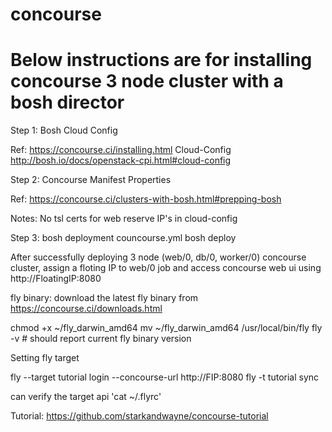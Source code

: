 # concourse
# Below instructions are for installing concourse 3 node cluster with a bosh director

Step 1:
Bosh Cloud Config

Ref:
https://concourse.ci/installing.html
Cloud-Config
http://bosh.io/docs/openstack-cpi.html#cloud-config

Step 2:
Concourse Manifest Properties

Ref: https://concourse.ci/clusters-with-bosh.html#prepping-bosh

Notes: No tsl certs for web
       reserve IP's in cloud-config

Step 3:
bosh deployment councourse.yml
bosh deploy

After successfully deploying 3 node (web/0, db/0, worker/0) concourse cluster, assign a floting IP to web/0 job and access concourse web ui using http://FloatingIP:8080 

fly binary:
download the latest fly binary from https://concourse.ci/downloads.html

chmod +x ~/fly_darwin_amd64
mv ~/fly_darwin_amd64 /usr/local/bin/fly
fly -v # should report current fly binary version 

Setting fly target

fly --target tutorial login  --concourse-url http://FIP:8080
fly -t tutorial sync

can verify the target api 'cat ~/.flyrc'

Tutorial:
https://github.com/starkandwayne/concourse-tutorial
